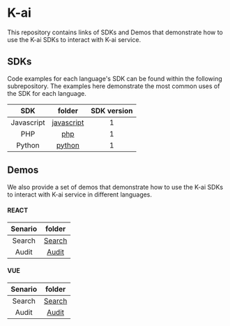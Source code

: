 # K-ai
This repository contains links of SDKs and Demos that demonstrate how to use the K-ai SDKs to interact with K-ai service.

## SDKs
Code examples for each language's SDK can be found within the following subrepository. The examples here demonstrate the most common uses of the SDK for each language.


|     SDK    |       folder      | SDK version |
|:----------:|:-----------------:|:-----------:|
| Javascript | [javascript](javascriptv)       | 1          |
| PHP        | [php](php)              | 1           |
| Python        | [python](php)              | 1           |

## Demos
We also provide a set of demos that demonstrate how to use the K-ai SDKs to interact with K-ai service in different languages.

#### REACT
|     Senario    |       folder      |
|:----------:|:-----------------:|
| Search | [Search](vuesearchurl)|
| Audit | [Audit](vuesearchurl)|

#### VUE
|     Senario    |       folder      |
|:----------:|:-----------------:|
| Search | [Search](vuesearchurl)|
| Audit | [Audit](vuesearchurl)|

